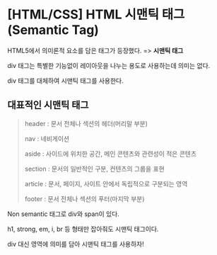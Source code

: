 # [HTML/CSS] HTML 시맨틱 태그(Semantic Tag)

HTML5에서 의미론적 요소를 담은 태그가 등장했다. => **시맨틱 태그**

div 태그는 특별한 기능없이 레이아웃을 나누는 용도로 사용하는데 의미는 없다.

div 태그를 대체하여 시맨틱 태그를 사용한다.

## 대표적인 시맨틱 태그

> header : 문서 전체나 섹션의 헤더(머리말 부분)
>
> nav : 네비게이션
>
> aside : 사이드에 위치한 공간, 메인 콘텐츠와 관련성이 적은 콘텐츠
>
> section : 문서의 일반적인 구분, 컨텐츠의 그룹을 표현
>
> article : 문서, 페이지, 사이트 안에서 독립적으로 구분되는 영역
>
> footer : 문서 전체나 섹션의 푸터(마지막 부분)

Non semantic 태그로 div와 span이 있다.

h1, strong, em, i, br 등 형태만 잡아줘도 시맨틱 태그이다.

div 대신 영역에 의미를 담아 시맨틱 태그를 사용하자!
